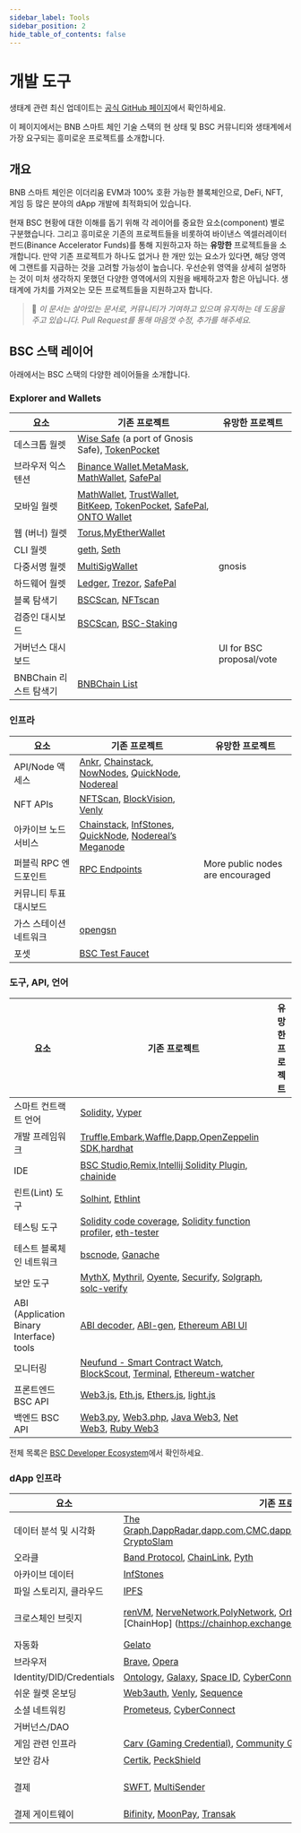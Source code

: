 ```yaml
---
sidebar_label: Tools 
sidebar_position: 2
hide_table_of_contents: false
---
```


# 개발 도구

생태계 관련 최신 업데이트는 [공식 GitHub 페이지](https://github.com/bnb-chain/bsc-ecosystem)에서 확인하세요.

이 페이지에서는 BNB 스마트 체인 기술 스택의 현 상태 및 BSC 커뮤니티와 생태계에서 가장 요구되는 흥미로운 프로젝트를 소개합니다.

## 개요
BNB 스마트 체인은 이더리움 EVM과 100% 호환 가능한 블록체인으로, DeFi, NFT, 게임 등 많은 분야의 dApp 개발에 최적화되어 있습니다.

현재 BSC 현황에 대한 이해를 돕기 위해 각 레이어를 중요한 요소(component) 별로 구분했습니다. 그리고 흥미로운 기존의 프로젝트들을 비롯하여 바이낸스 엑셀러레이터 펀드(Binance Accelerator Funds)를 통해 지원하고자 하는 **유망한** 프로젝트들을 소개합니다. 만약 기존 프로젝트가 하나도 없거나 한 개만 있는 요소가 있다면, 해당 영역에 그랜트를 지급하는 것을 고려할 가능성이 높습니다. 우선순위 영역을 상세히 설명하는 것이 미처 생각하지 못했던 다양한 영역에서의 지원을 배제하고자 함은 아닙니다. 생태계에 가치를 가져오는 모든 프로젝트들을 지원하고자 합니다.

>📝 _이 문서는 살아있는 문서로, 커뮤니티가 기여하고 있으며 유지하는 데 도움을 주고 있습니다. Pull Request를 통해 마음껏 수정, 추가를 해주세요._

## BSC 스택 레이어

아래에서는 BSC 스택의 다양한 레이어들을 소개합니다.

### Explorer and Wallets

| 요소 | 기존 프로젝트 | 유망한 프로젝트
|-|-|-
| 데스크톱 월렛 | [Wise Safe](https://smart-binance.portonvictor.org/) (a port of Gnosis Safe), [TokenPocket](https://www.tokenpocket.pro/en/download/pc)
| 브라우저 익스텐션 | [Binance Wallet](https://chrome.google.com/webstore/detail/binance-chain-wallet/fhbohimaelbohpjbbldcngcnapndodjp),[MetaMask](https://metamask.io/), [MathWallet](https://mathwallet.xyz/en/), [SafePal](https://www.safepal.io/)  
| 모바일 월렛|  [MathWallet](https://mathwallet.xyz/en/), [TrustWallet](https://trustwallet.com/), [BitKeep](https://bitkeep.com/), [TokenPocket](https://www.tokenpocket.pro/), [SafePal](https://www.safepal.io/), [ONTO Wallet](https://www.onto.app/en)
| 웹 (버너) 월렛| [Torus](https://toruswallet.io/),[MyEtherWallet](https://www.myetherwallet.com/)
| CLI 월렛 | [geth](https://github.com/bnb-chain/bsc), [Seth](https://github.com/dapphub/dapptools/tree/master/src/seth)
| 다중서명 월렛| [MultiSigWallet](https://github.com/gnosis/MultiSigWallet) | gnosis
| 하드웨어 월렛 | [Ledger](https://www.ledger.com/ethereum-wallet), [Trezor](https://trezor.io/), [SafePal](https://safepal.io/)
| 블록 탐색기 | [BSCScan](https://bscscan.com/), [NFTscan](https://bnb.nftscan.com/)
| 검증인 대시보드 | [BSCScan](https://bscscan.com/validatorset/), [BSC-Staking](https://www.binance.org/en/staking)
| 거버넌스 대시보드 | | UI for BSC proposal/vote
| BNBChain 리스트 탐색기 | [BNBChain List](https://www.bnbchainlist.org/) 

### 인프라
| 요소 | 기존 프로젝트 | 유망한 프로젝트
|-|-|-
|API/Node 액세스| [Ankr](https://www.ankr.com/), [Chainstack](https://chainstack.com/build-better-with-binance-smart-chain/), [NowNodes](https://nownodes.io/blog/binance-smart-chain-an-introduction), [QuickNode](https://www.quicknode.com/), [Nodereal](https://nodereal.io/)
| NFT APIs| [NFTScan](https://bnb.nftscan.com/), [BlockVision](https://blockvision.org/), [Venly](https://www.venly.io/)
|아카이브 노드 서비스| [Chainstack](https://chainstack.com/build-better-with-binance-smart-chain/), [InfStones](https://infstones.com/), [QuickNode](https://www.quicknode.com/), [Nodereal’s Meganode](https://docs.nodereal.io/nodereal/meganode/archive-node)
|퍼블릭 RPC 엔드포인트| [RPC Endpoints](https://docs.binance.org/smart-chain/developer/rpc.html)| More public nodes are encouraged
|커뮤니티 투표 대시보드| |
|가스 스테이션 네트워크| [opengsn](https://opengsn.org/)
|포셋| [BSC Test Faucet](https://testnet.binance.org/faucet-smart)


### 도구, API, 언어

| 요소 | 기존 프로젝트 | 유망한 프로젝트
|-|-|-
| 스마트 컨트랙트 언어 | [Solidity](https://solidity.readthedocs.io/en/latest/), [Vyper](https://vyper.readthedocs.io/en/latest/)
| 개발 프레임워크 | [Truffle](https://trufflesuite.com/),[Embark](https://github.com/embark-framework/embark),[Waffle](https://getwaffle.io/),[Dapp](https://dapp.tools/dapp/),[OpenZeppelin SDK](https://openzeppelin.com/sdk/),[hardhat](https://hardhat.org/)
| IDE | [BSC Studio](https://github.com/ObsidianLabs/BSC-Studio),[Remix](https://remix.ethereum.org/),[Intellij Solidity Plugin](https://jetbrains.com/idea/), [chainide](https://eth.chainide.com/project/welcome)
| 린트(Lint) 도구 | [Solhint](https://github.com/protofire/solhint), [Ethlint](https://github.com/duaraghav8/Ethlint)
| 테스팅 도구 | [Solidity code coverage](https://github.com/0xProject/0x-monorepo/tree/development/packages/sol-coverage), [Solidity function profiler](https://github.com/EricR/sol-function-profiler), [eth-tester](https://github.com/ethereum/eth-tester)
| 테스트 블록체인 네트워크 | [bscnode](https://docs.binance.org/smart-chain/developer/fullnode.html), [Ganache](https://github.com/trufflesuite/ganache)
| 보안 도구 | [MythX](https://mythx.io/), [Mythril](https://github.com/ConsenSys/mythril), [Oyente](https://github.com/melonproject/oyente), [Securify](https://securify.chainsecurity.com/), [Solgraph](https://github.com/raineorshine/solgraph), [solc-verify](https://github.com/SRI-CSL/solidity/)
| ABI (Application Binary Interface) tools | [ABI decoder](https://github.com/ConsenSys/abi-decoder), [ABI-gen](https://github.com/0xProject/0x-monorepo/tree/development/packages/abi-gen), [Ethereum ABI UI](https://github.com/hiddentao/ethereum-abi-ui)
| 모니터링 | [Neufund - Smart Contract Watch](https://github.com/Neufund/smart-contract-watch), [BlockScout](https://github.com/poanetwork/blockscout), [Terminal](https://terminal.co/), [Ethereum-watcher](https://github.com/HydroProtocol/ethereum-watcher)
| 프론트엔드 BSC API | [Web3.js](https://github.com/ethereum/web3.js/), [Eth.js](https://github.com/ethjs), [Ethers.js](https://github.com/ethers-io/ethers.js/), [light.js](https://github.com/paritytech/js-libs/tree/master/packages/light.js)
| 백엔드 BSC API | [Web3.py](https://github.com/ethereum/web3.py), [Web3.php](https://github.com/sc0Vu/web3.php), [Java Web3](https://github.com/web3j/web3j), [Net Web3](https://nethereum.com/), [Ruby Web3](https://github.com/EthWorks/ethereum.rb)

전체 목록은 [BSC Developer Ecosystem](https://github.com/bnb-chain/bsc-ecosystem/blob/master/BSC_Develop_Ecosystem.md)에서 확인하세요.

### dApp 인프라
| 요소 | 기존 프로젝트 | 유망한 프로젝트
|-|-|-
| 데이터 분석 및 시각화| [The Graph](https://thegraph.com/en/),[DappRadar](https://dappradar.com/rankings/protocol/binance-smart-chain),[dapp.com](https://www.dapp.com/search_product?chain=BSC),[CMC](https://coinmarketcap.com/yield-farming/),[dapp.review](https://dapp.review/explore/bsc),[DefiStation](https://www.defistation.io/),[BitQuery](https://bitquery.io/),[PARSIQ](https://www.parsiq.io/), [CryptoSlam](https://cryptoslam.io/)
| 오라클 | [Band Protocol](https://bandprotocol.com/), [ChainLink](https://chain.link/), [Pyth](https://pyth.network/)
| 아카이브 데이터 |[InfStones](https://infstones.com/)
| 파일 스토리지, 클라우드 | [IPFS](https://ipfs.io/) 
| 크로스체인 브릿지| [renVM](https://renproject.io/), [NerveNetwork](https://nerve.network/),[PolyNetwork](https://www.poly.network/), [Orbit Bridge](https://bridge.orbitchain.io/), [Multichain](https://multichain.xyz/), [Celer cbridge](https://cbridge.celer.network/), [ChainHop] (https://chainhop.exchange/)| Decentralized, trustless, Open Access|
| 자동화 | [Gelato](https://www.gelato.network/)
| 브라우저 | [Brave](https://brave.com/), [Opera](https://www.opera.com/)
| Identity/DID/Credentials | [Ontology](https://ont.io/), [Galaxy](https://galaxy.eco/), [Space ID](https://space.id/), [CyberConnect](https://cyberconnect.me/)
| 쉬운 월렛 온보딩	| [Web3auth](https://web3auth.io/), [Venly](https://www.venly.io/), [Sequence](https://sequence.xyz/)
| 소셜 네트워킹| [Prometeus](https://prometeus.io/), [CyberConnect](https://cyberconnect.me/)
| 거버넌스/DAO | 
| 게임 관련 인프라 | [Carv (Gaming Credential)](https://carv.io/), [Community Gaming (Tournament)](https://www.communitygaming.io/)
| 보안 감사 |	[Certik](https://www.certik.com/), [PeckShield](https://peckshield.com/)
| 결제 | [SWFT](https://www.swft.pro/zh-pc/#/home), [MultiSender](https://multisender.app/) | [Celer Network](https://www.celer.network/), [Connext](https://connext.network/)
| 결제 게이트웨이 | [Bifinity](https://bifinity.com), [MoonPay](https://www.moonpay.com/), [Transak](https://transak.com/)
